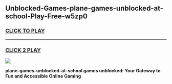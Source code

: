 
## Unblocked-Games-plane-games-unblocked-at-school-Play-Free-w5zp0
<h3>
<a href="https://premium76.site?title=plane-games-unblocked-at-school&ref=21A">CLICK TO PLAY</a></h3>
<hr>

<h3>
<a href="https://premium76.site?title=plane-games-unblocked-at-school&ref=21A">CLICK 2 PLAY</a>
  
</h3>

<a href="https://premium76.site?title=plane-games-unblocked-at-school&ref=21A"><img src="https://clearcache.store/games.png"></a>


**plane-games-unblocked-at-school games unblocked: Your Gateway to Fun and Accessible Online Gaming**
